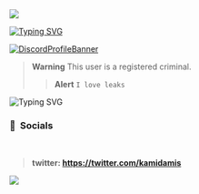 <a href='(https://github.com/kamihyp)'>
<img src="https://media1.giphy.com/media/W9MrfVxE4s2Zi/giphy.gif?cid=ecf05e476qsncpoev4p8r14z6xz7j9vlp2xzzmm12fwj7xqn&rid=giphy.gif&ct=g"></code></a>

[![Typing SVG](https://readme-typing-svg.demolab.com?font=Fira+Code&pause=1000&color=2807F7&width=435&lines=kamii)](https://git.io/typing-svg)


[![DiscordProfileBanner](https://discord.c99.nl/widget/theme-4/713310690538029076.png)](https://discord.com)

> **Warning**
> This user is a registered criminal.
> > **Alert**
> ```I love leaks```

![Typing SVG](https://readme-typing-svg.herokuapp.com?duration=2100&color=F7C433&lines=Kami+is+on+top%3F;Local+sex+offender.)

### <p align="left">🥴 &nbsp;Socials</p>
<br>
<p align="left"><strong>

 > **twitter:**
 https://twitter.com/kamidamis
</strong></p>


  <a href='(https://github.com/kamihyp)'>
<img src="https://media1.giphy.com/media/W9MrfVxE4s2Zi/giphy.gif?cid=ecf05e476qsncpoev4p8r14z6xz7j9vlp2xzzmm12fwj7xqn&rid=giphy.gif&ct=g"></code></a>
